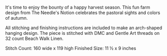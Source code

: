 It's time to enjoy the bounty of a happy harvest season. This fun farm design from The Needle's Notion celebrates the pastoral sights and colors of autumn.

All stitching and finishing instructions are included to make an arch-shaped hanging design. The piece is stitched with DMC and Gentle Art threads on 32 count Beach Walk Linen.

Stitch Count: 160 wide x 119 high
Finished Size: 11 ½ x 9 inches
